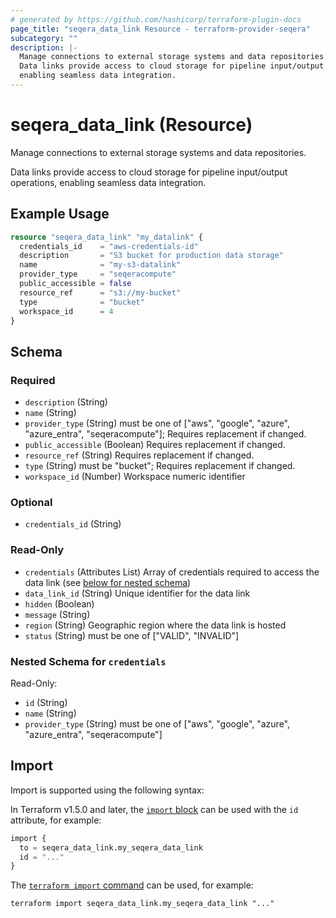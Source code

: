 ```yaml
---
# generated by https://github.com/hashicorp/terraform-plugin-docs
page_title: "seqera_data_link Resource - terraform-provider-seqera"
subcategory: ""
description: |-
  Manage connections to external storage systems and data repositories.
  Data links provide access to cloud storage for pipeline input/output operations,
  enabling seamless data integration.
---
```


# seqera_data_link (Resource)

Manage connections to external storage systems and data repositories.

Data links provide access to cloud storage for pipeline input/output operations,
enabling seamless data integration.

## Example Usage

```terraform
resource "seqera_data_link" "my_datalink" {
  credentials_id    = "aws-credentials-id"
  description       = "S3 bucket for production data storage"
  name              = "my-s3-datalink"
  provider_type     = "seqeracompute"
  public_accessible = false
  resource_ref      = "s3://my-bucket"
  type              = "bucket"
  workspace_id      = 4
}
```

<!-- schema generated by tfplugindocs -->
## Schema

### Required

- `description` (String)
- `name` (String)
- `provider_type` (String) must be one of ["aws", "google", "azure", "azure_entra", "seqeracompute"]; Requires replacement if changed.
- `public_accessible` (Boolean) Requires replacement if changed.
- `resource_ref` (String) Requires replacement if changed.
- `type` (String) must be "bucket"; Requires replacement if changed.
- `workspace_id` (Number) Workspace numeric identifier

### Optional

- `credentials_id` (String)

### Read-Only

- `credentials` (Attributes List) Array of credentials required to access the data link (see [below for nested schema](#nestedatt--credentials))
- `data_link_id` (String) Unique identifier for the data link
- `hidden` (Boolean)
- `message` (String)
- `region` (String) Geographic region where the data link is hosted
- `status` (String) must be one of ["VALID", "INVALID"]

<a id="nestedatt--credentials"></a>
### Nested Schema for `credentials`

Read-Only:

- `id` (String)
- `name` (String)
- `provider_type` (String) must be one of ["aws", "google", "azure", "azure_entra", "seqeracompute"]

## Import

Import is supported using the following syntax:

In Terraform v1.5.0 and later, the [`import` block](https://developer.hashicorp.com/terraform/language/import) can be used with the `id` attribute, for example:

```terraform
import {
  to = seqera_data_link.my_seqera_data_link
  id = "..."
}
```

The [`terraform import` command](https://developer.hashicorp.com/terraform/cli/commands/import) can be used, for example:

```shell
terraform import seqera_data_link.my_seqera_data_link "..."
```

